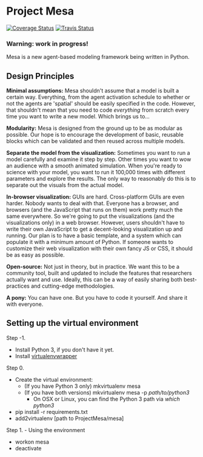 # Project Mesa

[![Coverage Status](https://coveralls.io/repos/projectmesa/mesa/badge.svg)](https://coveralls.io/r/projectmesa/mesa) [![Travis Status](https://api.travis-ci.org/projectmesa/mesa.svg)](https://travis-ci.org/projectmesa/mesa)

### Warning: work in progress!

Mesa is a new agent-based modeling framework being written in Python.

## Design Principles

**Minimal assumptions:** Mesa shouldn't assume that a model is built a certain way. Everything, from the agent activation schedule to whether or not the agents are 'spatial' should be easily specified in the code. However, that shouldn't mean that you need to code *everything* from scratch every time you want to write a new model. Which brings us to...

**Modularity:** Mesa is designed from the ground up to be as modular as possible. Our hope is to encourage the development of basic, reusable blocks which can be validated and then reused across multiple models.

**Separate the model from the visualization:** Sometimes you want to run a model carefully and examine it step by step. Other times you want to wow an audience with a smooth animated simulation. When you're ready to science with your model, you want to run it 100,000 times with different parameters and explore the results. The only way to reasonably do this is to separate out the visuals from the actual model.

**In-browser visualization:** GUIs are hard. Cross-platform GUIs are even harder. Nobody wants to deal with that. Everyone has a browser, and browsers (and the JavaScript that runs on them) work pretty much the same everywhere. So we're going to put the visualizations (and the visualizations only) in a web browser. However, users shouldn't have to write their own JavaScript to get a decent-looking visualization up and running. Our plan is to have a basic template, and a system which can populate it with a minimum amount of Python. If someone wants to customize their web visualization with their own fancy JS or CSS, it should be as easy as possible.

**Open-source:** Not just in theory, but in practice. We want this to be a community tool, built and updated to include the features that researchers actually want and use. Ideally, this can be a way of easily sharing both best-practices and cutting-edge methodologies.

**A pony:** You can have one. But you have to code it yourself. And share it with everyone.

## Setting up the virtual environment

Step -1.
* Install Python 3, if you don't have it yet.
* Install [virtualenvwrapper](http://virtualenvwrapper.readthedocs.org/en/latest/)

Step 0.
* Create the virtual environment:
    * (If you have Python 3 only) mkvirtualenv mesa
    * (If you have both versions) mkvirtualenv mesa -p *path/to/python3*
        - On OSX or Linux, you can find the Python 3 path via *which python3*
* pip install -r requirements.txt
* add2virtualenv [path to ProjectMesa/mesa]

Step 1. - Using the environment
* workon mesa
* deactivate


